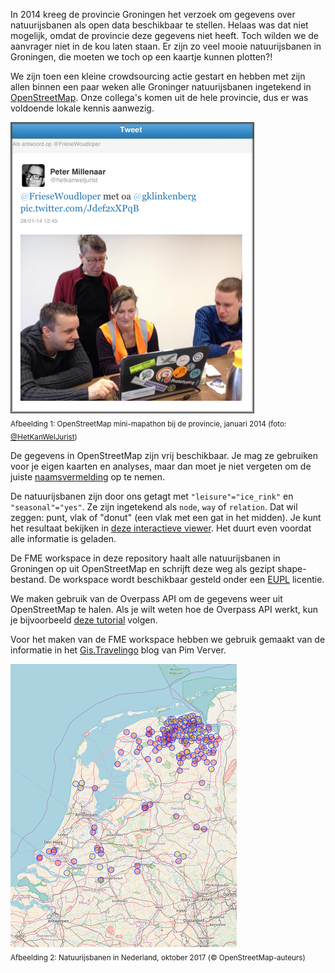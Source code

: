 In 2014 kreeg de provincie Groningen het verzoek om gegevens over natuurijsbanen als open data beschikbaar te stellen. Helaas was dat niet mogelijk, omdat de provincie deze gegevens niet heeft. Toch wilden we de aanvrager niet in de kou laten staan. Er zijn zo veel mooie natuurijsbanen in Groningen, die moeten we toch op een kaartje kunnen plotten?!

We zijn toen een kleine crowdsourcing actie gestart en hebben met zijn allen binnen een paar weken alle Groninger natuurijsbanen ingetekend in [OpenStreetMap](https://nl.wikipedia.org/wiki/OpenStreetMap). Onze collega's komen uit de hele provincie, dus er was voldoende lokale kennis aanwezig.

![OpenStreetMap mini-mapathon bij de provincie Groningen](./image/tweet.jpg "OpenStreetMap mini-mapathon bij de provincie Groningen")  
<sub>Afbeelding 1: OpenStreetMap mini-mapathon bij de provincie, januari 2014 (foto: [@HetKanWelJurist](https://twitter.com/hetkanweljurist))</sub>

De gegevens in OpenStreetMap zijn vrij beschikbaar. Je mag ze gebruiken voor je eigen kaarten en analyses, maar dan moet je niet vergeten om de juiste [naamsvermelding](http://www.openstreetmap.org/copyright) op te nemen.

De natuurijsbanen zijn door ons getagt met `"leisure"="ice_rink"` en `"seasonal"="yes"`. Ze zijn ingetekend als `node`, `way` of `relation`. Dat wil zeggen: punt, vlak of "donut" (een vlak met een gat in het midden). Je kunt het resultaat bekijken in [deze interactieve viewer](http://overpass-turbo.eu/map.html?Q=area%5B%22name%22%3D%22Nederland%22%5D%5B%22admin_level%22%3D%222%22%5D%20-%3E%20.n%3B%0A(%20%0A%20%20%20%20node%5B%22leisure%22%3D%22ice_rink%22%5D%5B%22seasonal%22%3D%22yes%22%5D(area.n)%3B%0A%20%20%20%20way%5B%22leisure%22%3D%22ice_rink%22%5D%5B%22seasonal%22%3D%22yes%22%5D(area.n)%3B%0A%20%20%20%20relation%5B%22leisure%22%3D%22ice_rink%22%5D%5B%22seasonal%22%3D%22yes%22%5D(area.n)%3B%0A)%3B%0Aout%20center%3B). Het duurt even voordat alle informatie is geladen.

De FME workspace in deze repository haalt alle natuurijsbanen in Groningen op uit OpenStreetMap en schrijft deze weg als gezipt shape-bestand. De workspace wordt beschikbaar gesteld onder een [EUPL](https://eupl.eu/1.2/nl/) licentie.

We maken gebruik van de Overpass API om de gegevens weer uit OpenStreetMap te halen. Als je wilt weten hoe de Overpass API werkt, kun je bijvoorbeeld [deze tutorial](https://github.com/FrieseWoudloper/workshop-maptime2016-overpass) volgen.

Voor het maken van de FME workspace hebben we gebruik gemaakt van de informatie in het [Gis.Travelingo](http://gis.travelingo.nl/2016/07/06/fme-en-de-overpass-api-van-openstreetmap/) blog van Pim Verver.

![Natuurijsbanen in Nederland](./image/overzicht.png "Natuurijsbanen in Nederland")  
<sub>Afbeelding 2: Natuurijsbanen in Nederland, oktober 2017 (&copy; OpenStreetMap-auteurs)</sub>